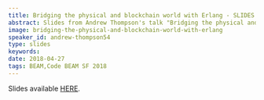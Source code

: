 ```yaml
---
title: Bridging the physical and blockchain world with Erlang - SLIDES - Code BEAM SF 2018
abstract: Slides from Andrew Thompson's talk "Bridging the physical and blockchain world with Erlang" - Code BEAM SF 2018
image: bridging-the-physical-and-blockchain-world-with-erlang
speaker_id: andrew-thompson54
type: slides
keywords: 
date: 2018-04-27
tags: BEAM,Code BEAM SF 2018
---
```

Slides available <a href="/uploads/media/default/0001/01/f1505d942f5a9c034cf96051e847263e147a8649.pdf" target="_blank">HERE</a>.
